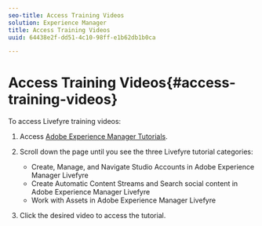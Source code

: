 ```yaml
---
seo-title: Access Training Videos
solution: Experience Manager
title: Access Training Videos
uuid: 64438e2f-dd51-4c10-98ff-e1b62db1b0ca

---
```


# Access Training Videos{#access-training-videos}

To access Livefyre training videos:

1. Access [Adobe Experience Manager Tutorials](https://helpx.adobe.com/experience-manager/tutorials.html). 
1. Scroll down the page until you see the three Livefyre tutorial categories:

    * Create, Manage, and Navigate Studio Accounts in Adobe Experience Manager Livefyre 
    * Create Automatic Content Streams and Search social content in Adobe Experience Manager Livefyre 
    * Work with Assets in Adobe Experience Manager Livefyre

1. Click the desired video to access the tutorial.

